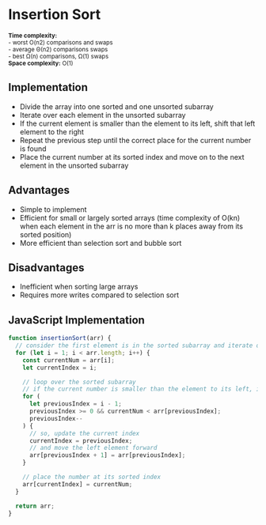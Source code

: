# Insertion Sort

<small>**Time complexity:**
<br/>- worst O(n2) comparisons and swaps
<br/>- average Θ(n2) comparisons swaps
<br/>- best Ω(n) comparisons, Ω(1) swaps<br/>
**Space complexity:** O(1)</small>

## Implementation

- Divide the array into one sorted and one unsorted subarray
- Iterate over each element in the unsorted subarray
- If the current element is smaller than the element to its left, shift that left element to the right
- Repeat the previous step until the correct place for the current number is found
- Place the current number at its sorted index and move on to the next element in the unsorted subarray

## Advantages

- Simple to implement
- Efficient for small or largely sorted arrays (time complexity of O(kn) when each element in the arr is no more than k places away from its sorted position)
- More efficient than selection sort and bubble sort

## Disadvantages

- Inefficient when sorting large arrays
- Requires more writes compared to selection sort

## JavaScript Implementation

```javascript
function insertionSort(arr) {
  // consider the first element is in the sorted subarray and iterate over the remaining elements
  for (let i = 1; i < arr.length; i++) {
    const currentNum = arr[i];
    let currentIndex = i;

    // loop over the sorted subarray
    // if the current number is smaller than the element to its left, it's out of order
    for (
      let previousIndex = i - 1;
      previousIndex >= 0 && currentNum < arr[previousIndex];
      previousIndex--
    ) {
      // so, update the current index
      currentIndex = previousIndex;
      // and move the left element forward
      arr[previousIndex + 1] = arr[previousIndex];
    }

    // place the number at its sorted index
    arr[currentIndex] = currentNum;
  }

  return arr;
}
```
